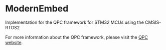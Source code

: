# ModernEmbed
Implementation for the QPC framework for STM32 MCUs using the CMSIS-RTOS2


For more information about the QPC framework, please visit the [QPC website](https://www.state-machine.com/qpc/).

